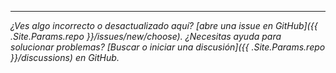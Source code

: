 <hr class="my-5">

_¿Ves algo incorrecto o desactualizado aquí? [abre una issue en GitHub]({{ .Site.Params.repo }}/issues/new/choose). ¿Necesitas ayuda para solucionar problemas? [Buscar o iniciar una discusión]({{ .Site.Params.repo }}/discussions) en GitHub._
